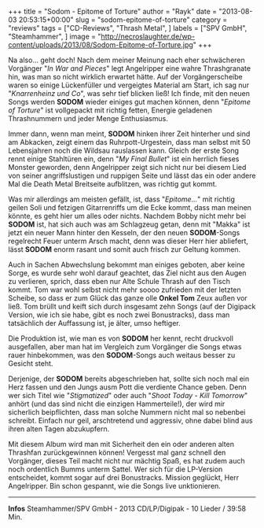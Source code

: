 +++
title = "Sodom - Epitome of Torture"
author = "Rayk"
date = "2013-08-03 20:53:15+00:00"
slug = "sodom-epitome-of-torture"
category = "reviews"
tags = ["CD-Reviews", "Thrash Metal", ]
labels = ["SPV GmbH", "Steamhammer", ]
image = "http://necroslaughter.de/wp-content/uploads/2013/08/Sodom-Epitome-of-Torture.jpg"
+++

Na also... geht doch! Nach dem meiner Meinung nach eher schwächeren Vorgänger "_In War and Pieces_" legt Angelripper eine wahre Thrashgranate hin, was man so nicht wirklich erwartet hätte. Auf der Vorgängerscheibe waren so einige Lückenfüller und vergeigtes Material am Start, ich sag nur "_Knarrenheinz und Co_", was sehr tief blicken ließ! Ich finde, mit den neuen Songs werden **SODOM** wieder einiges gut machen können, denn "_Epitome of Torture_" ist vollgepackt mit richtig fetten, Energie geladenen Thrashnummern und jeder Menge Enthusiasmus.

Immer dann, wenn man meint, **SODOM** hinken ihrer Zeit hinterher und sind am Abkacken, zeigt einem das Ruhrpott-Urgestein, dass man selbst mit 50 Lebensjahren noch die Wildsau rauslassen kann. Gleich der erste Song rennt einige Stahltüren ein,  denn "_My Final Bullet_" ist ein herrlich fieses Monster geworden, denn Angelripper zeigt sich nicht nur bei diesem Lied von seiner angriffslustigen und ruppigen Seite und lässt das ein oder andere Mal die Death Metal Breitseite aufblitzen, was richtig gut  kommt.

Was mir allerdings am meisten gefällt, ist, dass "_Epitome..._" mit richtig geilen Soli und fetzigen Gitarrenriffs um die Ecke kommt, dass man meinen könnte, es geht hier um alles oder nichts. Nachdem Bobby nicht mehr bei **SODOM** ist, hat sich auch was am Schlagzeug getan, denn mit "Makka" ist jetzt ein neuer Mann hinter den Kesseln, der den neuen **SODOM**-Songs regelrecht Feuer unterm Arsch macht, denn was dieser Herr hier abliefert, lässt **SODOM** enorm rasant und somit auch frisch zur Geltung kommen.

Auch in Sachen Abwechslung bekommt man einiges geboten, aber keine Sorge, es wurde sehr wohl darauf geachtet, das Ziel nicht aus den Augen zu verlieren, sprich, dass eben nur Alte Schule Thrash auf den Tisch kommt. Tom war wohl selbst nicht mehr soooo zufrieden mit der letzten Scheibe, so dass er zum Glück das ganze olle **Onkel Tom** Zeux außen vor ließ. Tom brüllt und keift sich durch insgesamt zehn Songs (auf der Digipack Version, wie ich sie habe, gibt es noch zwei Bonustracks), dass man tatsächlich der Auffassung ist, je älter, umso heftiger.

Die Produktion ist, wie man es von **SODOM** her kennt, recht druckvoll ausgefallen, aber man hat im Vergleich zum Vorgänger die Songs etwas rauer hinbekommen, was den **SODOM**-Songs auch weitaus besser zu Gesicht steht.

Derjenige, der **SODOM** bereits abgeschrieben hat, sollte sich noch mal ein Herz fassen und den Jungs ausm Pott die verdiente Chance geben. Denn wer sich Titel wie "_Stigmatized_" oder auch "_Shoot Today - Kill Tomorrow_" anhört (und das sind nicht die einzigen Hammerteile!), der wird mir sicherlich beipflichten, dass man solche Nummern nicht mal so nebenbei schreibt. Einfach nur geil, arschtretend und aggressiv, ohne dabei blind aus ihren alten Tagen abzukupfern.

Mit diesem Album wird man mit Sicherheit den ein oder anderen alten Thrashfan zurückgewinnen können! Vergesst mal ganz schnell den  Vorgänger, dieses Teil macht nicht nur mächtig Spaß, es hat zudem auch noch ordentlich Bumms unterm Sattel. Wer sich für die LP-Version entscheidet, kommt sogar auf drei Bonustracks. Mission geglückt, Herr Angelripper. Bin schon gespannt, wie die Songs live unktionieren.



---
**Infos**
Steamhammer/SPV GmbH - 2013
CD/LP/Digipak - 10 Lieder / 39:58 Min.
